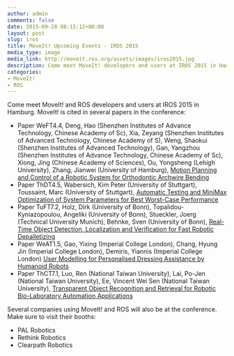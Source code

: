 ```yaml
---
author: admin
comments: false
date: 2015-09-28 08:15:12+00:00
layout: post
slug: iros
title: MoveIt! Upcoming Events - IROS 2015
media_type: image
media_link: http://moveit.ros.org/assets/images/iros2015.jpg
description: Come meet MoveIt! developers and users at IROS 2015 in Hamburg...
categories:
- MoveIt!
- ROS
---
```


Come meet MoveIt! and ROS developers and users at IROS 2015 in Hamburg. MoveIt! is cited in several papers in the conference:

* Paper WeFT4.4, Deng, Hao (Shenzhen Institutes of Advance Technology, Chinese Academy of Sc), Xia, Zeyang (Shenzhen Institutes of Advanced Technology, Chinese Academy of S), Weng, Shaokui (Shenzhen Institutes of Advanced Technology), Gan, Yangzhou (Shenzhen Institutes of Advance Technology, Chinese Academy of Sc), Xiong, Jing (Chinese Academy of Sciences), Ou, Yongsheng (Lehigh University), Zhang, Jianwei (University of Hamburg), [Motion Planning and Control of a Robotic System for Orthodontic Archwire Bending](https://ras.papercept.net/conferences/scripts/abstract.pl?ConfID=103&Number=2142)
* Paper ThDT4.5, Wabersich, Kim Peter (University of Stuttgart), Toussaint, Marc (University of Stuttgart), [Automatic Testing and MiniMax Optimization of System Parameters for Best Worst-Case Performance](https://ras.papercept.net/conferences/scripts/abstract.pl?ConfID=103&Number=1562)
* Paper TuFT7.2, Holz, Dirk (University of Bonn), Topalidou-Kyniazopoulou, Angeliki (University of Bonn), Stueckler, Joerg (Technical University Munich), Behnke, Sven (University of Bonn), [Real-Time Object Detection, Localization and Verification for Fast Robotic Depalletizing](https://ras.papercept.net/conferences/scripts/abstract.pl?ConfID=103&Number=648)
* Paper WeAT1.5, Gao, Yixing (Imperial College London), Chang, Hyung Jin (Imperial College London), Demiris, Yiannis (Imperial College London) [User Modelling for Personalised Dressing Assistance by Humanoid Robots](https://ras.papercept.net/conferences/scripts/abstract.pl?ConfID=103&Number=1159)
* Paper ThCT7.1, Luo, Ren (National Taiwan University), Lai, Po-Jen (National Taiwan University), Ee, Vincent Wei Sen (National Taiwan University), [Transparent Object Recognition and Retrieval for Robotic Bio-Laboratory Automation Applications](https://ras.papercept.net/conferences/scripts/abstract.pl?ConfID=103&Number=1902)

Several companies using MoveIt! and ROS will also be at the conference. Make sure to visit their booths:

* PAL Robotics
* Rethink Robotics
* Clearpath Robotics
